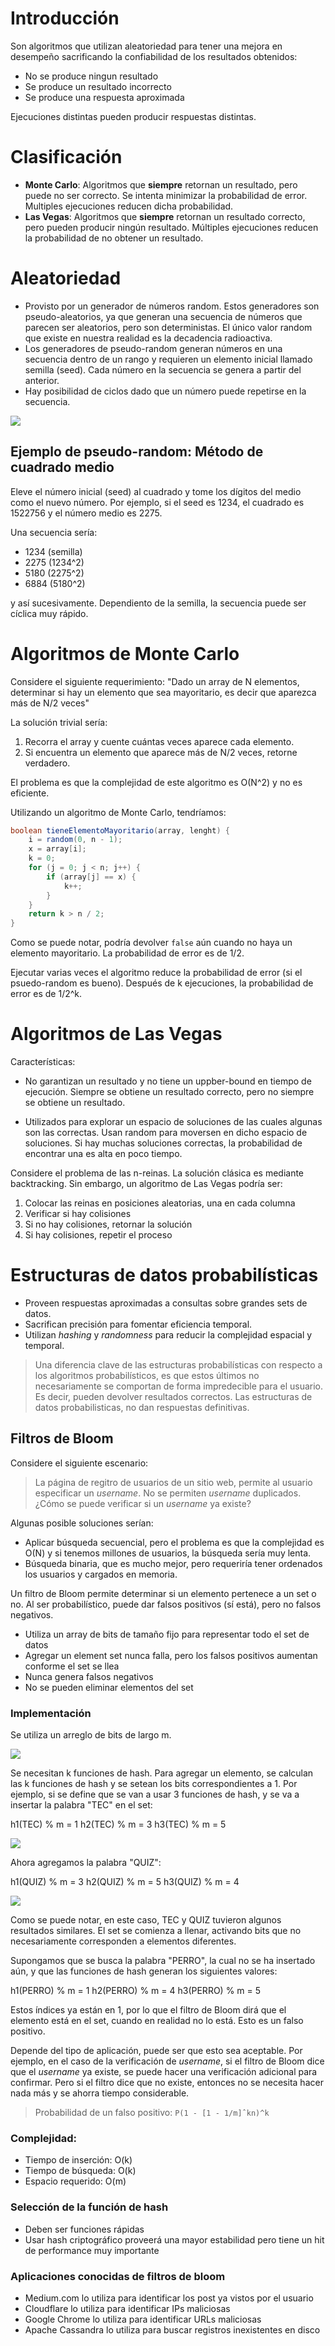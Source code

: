 # Introducción

Son algoritmos que utilizan aleatoriedad para tener una mejora en desempeño sacrificando la confiabilidad de los resultados obtenidos:

- No se produce ningun resultado
- Se produce un resultado incorrecto
- Se produce una respuesta aproximada

Ejecuciones distintas pueden producir respuestas distintas.

# Clasificación

- **Monte Carlo**: Algoritmos que **siempre** retornan un resultado, pero puede no ser correcto. Se intenta minimizar la probabilidad de error. Multiples ejecuciones reducen dicha probabilidad.
- **Las Vegas**: Algoritmos que **siempre** retornan un resultado correcto, pero pueden producir ningún resultado. Múltiples ejecuciones reducen la probabilidad de no obtener un resultado.

# Aleatoriedad

- Provisto por un generador de números random. Estos generadores son pseudo-aleatorios, ya que generan una secuencia de números que parecen ser aleatorios, pero son deterministas. El único valor random que existe en nuestra realidad es la decadencia radioactiva.
- Los generadores de pseudo-random generan números en una secuencia dentro de un rango y requieren un elemento inicial llamado semilla (seed). Cada número en la secuencia se genera a partir del anterior.
- Hay posibilidad de ciclos dado que un número puede repetirse en la secuencia.

![](../images/algoritmos-probabilisticos-1.png)

## Ejemplo de pseudo-random: Método de cuadrado medio

Eleve el número inicial (seed) al cuadrado y tome los dígitos del medio como el nuevo número. Por ejemplo, si el seed es 1234, el cuadrado es 1522756 y el número medio es 2275.

Una secuencia sería:

- 1234 (semilla)
- 2275 (1234^2)
- 5180 (2275^2)
- 6884 (5180^2)

y así sucesivamente. Dependiento de la semilla, la secuencia puede ser cíclica muy rápido.

# Algoritmos de Monte Carlo

Considere el siguiente requerimiento: "Dado un array de N elementos, determinar si hay un elemento que sea mayoritario, es decir que aparezca más de N/2 veces"

La solución trivial sería:

1. Recorra el array y cuente cuántas veces aparece cada elemento.
2. Si encuentra un elemento que aparece más de N/2 veces, retorne verdadero.

El problema es que la complejidad de este algoritmo es O(N^2) y no es eficiente.

Utilizando un algoritmo de Monte Carlo, tendríamos:

```java
boolean tieneElementoMayoritario(array, lenght) {
    i = random(0, n - 1);
    x = array[i];
    k = 0;
    for (j = 0; j < n; j++) {
        if (array[j] == x) {
            k++;
        }
    }
    return k > n / 2;
}
```

Como se puede notar, podría devolver `false` aún cuando no haya un elemento mayoritario. La probabilidad de error es de 1/2.

Ejecutar varias veces el algoritmo reduce la probabilidad de error (si el psuedo-random es bueno). Después de k ejecuciones, la probabilidad de error es de 1/2^k.

# Algoritmos de Las Vegas

Características:

- No garantizan un resultado y no tiene un uppber-bound en tiempo de ejecución. Siempre se obtiene un resultado correcto, pero no siempre se obtiene un resultado.

- Utilizados para explorar un espacio de soluciones de las cuales algunas son las correctas. Usan random para moversen en dicho espacio de soluciones. Si hay muchas soluciones correctas, la probabilidad de encontrar una es alta en poco tiempo.

Considere el problema de las n-reinas. La solución clásica es mediante backtracking. Sin embargo, un algoritmo de Las Vegas podría ser:

1. Colocar las reinas en posiciones aleatorias, una en cada columna
2. Verificar si hay colisiones
3. Si no hay colisiones, retornar la solución
4. Si hay colisiones, repetir el proceso

# Estructuras de datos probabilísticas

- Proveen respuestas aproximadas a consultas sobre grandes sets de datos.
- Sacrifican precisión para fomentar eficiencia temporal.
- Utilizan _hashing_ y _randomness_ para reducir la complejidad espacial y temporal.

> Una diferencia clave de las estructuras probabilísticas con respecto a los algoritmos probabilísticos, es que estos últimos no necesariamente se comportan de forma impredecible para el usuario. Es decir, pueden devolver resultados correctos. Las estructuras de datos probabilisticas, no dan respuestas definitivas.

## Filtros de Bloom

Considere el siguiente escenario:

> La página de regitro de usuarios de un sitio web, permite al usuario especificar un _username_. No se permiten _username_ duplicados. ¿Cómo se puede verificar si un _username_ ya existe?

Algunas posible soluciones serían:

- Aplicar búsqueda secuencial, pero el problema es que la complejidad es O(N) y si tenemos millones de usuarios, la búsqueda sería muy lenta.
- Búsqueda binaria, que es mucho mejor, pero requeriría tener ordenados los usuarios y cargados en memoria.

Un filtro de Bloom permite determinar si un elemento pertenece a un set o no. Al ser probabilístico, puede dar falsos positivos (sí está), pero no falsos negativos.

- Utiliza un array de bits de tamaño fijo para representar todo el set de datos
- Agregar un element set nunca falla, pero los falsos positivos aumentan conforme el set se llea
- Nunca genera falsos negativos
- No se pueden eliminar elementos del set

### Implementación

Se utiliza un arreglo de bits de largo m.

<img src="../images/algoritmos-probabilisticos-2.png" style="background-color: white">

Se necesitan k funciones de hash. Para agregar un elemento, se calculan las k funciones de hash y se setean los bits correspondientes a 1. Por ejemplo, si se define que se van a usar 3 funciones de hash, y se va a insertar la palabra "TEC" en el set:

h1(TEC) % m = 1
h2(TEC) % m = 3
h3(TEC) % m = 5

<img src="../images/algoritmos-probabilisticos-3.png" style="background-color: white">

Ahora agregamos la palabra "QUIZ":

h1(QUIZ) % m = 3
h2(QUIZ) % m = 5
h3(QUIZ) % m = 4

<img src="../images/algoritmos-probabilisticos-4.png" style="background-color: white">

Como se puede notar, en este caso, TEC y QUIZ tuvieron algunos resultados similares. El set se comienza a llenar, activando bits que no necesariamente corresponden a elementos diferentes.

Supongamos que se busca la palabra "PERRO", la cual no se ha insertado aún, y que las funciones de hash generan los siguientes valores:

h1(PERRO) % m = 1
h2(PERRO) % m = 4
h3(PERRO) % m = 5

Estos índices ya están en 1, por lo que el filtro de Bloom dirá que el elemento está en el set, cuando en realidad no lo está. Esto es un falso positivo.

Depende del tipo de aplicación, puede ser que esto sea aceptable. Por ejemplo, en el caso de la verificación de _username_, si el filtro de Bloom dice que el _username_ ya existe, se puede hacer una verificación adicional para confirmar. Pero si el filtro dice que no existe, entonces no se necesita hacer nada más y se ahorra tiempo considerable.

> Probabilidad de un falso positivo: `P(1 - [1 - 1/m]ˆkn)^k`

### Complejidad:

- Tiempo de inserción: O(k)
- Tiempo de búsqueda: O(k)
- Espacio requerido: O(m)

### Selección de la función de hash

- Deben ser funciones rápidas
- Usar hash criptográfico proveerá una mayor estabilidad pero tiene un hit de performance muy importante

### Aplicaciones conocidas de filtros de bloom

- Medium.com lo utiliza para identificar los post ya vistos por el usuario
- Cloudflare lo utiliza para identificar IPs maliciosas
- Google Chrome lo utiliza para identificar URLs maliciosas
- Apache Cassandra lo utiliza para buscar registros inexistentes en disco

